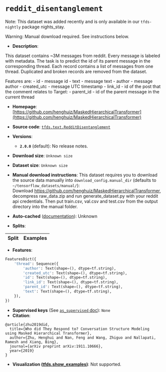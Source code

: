 <div itemscope itemtype="http://schema.org/Dataset">
  <div itemscope itemprop="includedInDataCatalog" itemtype="http://schema.org/DataCatalog">
    <meta itemprop="name" content="TensorFlow Datasets" />
  </div>

  <meta itemprop="name" content="reddit_disentanglement" />
  <meta itemprop="description" content="This dataset contains ~3M messages from reddit.&#10;Every message is labeled with metadata. The task is to predict the id of its&#10;parent message in the corresponding thread.&#10;Each record contains a list of messages from one thread.&#10;Duplicated and broken records are removed from the dataset.&#10;&#10;&#10;Features are:&#10;  - id - message id&#10;  - text - message text&#10;  - author - message author&#10;  - created_utc - message UTC timestamp&#10;  - link_id - id of the post that the comment relates to&#10;Target:&#10;  - parent_id - id of the parent message in the current thread&#10;&#10;To use this dataset:&#10;&#10;```python&#10;import tensorflow_datasets as tfds&#10;&#10;ds = tfds.load(&#x27;reddit_disentanglement&#x27;, split=&#x27;train&#x27;)&#10;for ex in ds.take(4):&#10;  print(ex)&#10;```&#10;&#10;See [the guide](https://www.tensorflow.org/datasets/overview) for more&#10;informations on [tensorflow_datasets](https://www.tensorflow.org/datasets).&#10;&#10;" />
  <meta itemprop="url" content="https://www.tensorflow.org/datasets/catalog/reddit_disentanglement" />
  <meta itemprop="sameAs" content="https://github.com/henghuiz/MaskedHierarchicalTransformer" />
  <meta itemprop="citation" content="@article{zhu2019did,&#10;  title={Who did They Respond to? Conversation Structure Modeling using Masked Hierarchical Transformer},&#10;  author={Zhu, Henghui and Nan, Feng and Wang, Zhiguo and Nallapati, Ramesh and Xiang, Bing},&#10;  journal={arXiv preprint arXiv:1911.10666},&#10;  year={2019}&#10;}" />
</div>

# `reddit_disentanglement`

Note: This dataset was added recently and is only available in our
`tfds-nightly` package
<span class="material-icons" title="Available only in the tfds-nightly package">nights_stay</span>.

Warning: Manual download required. See instructions below.

*   **Description**:

This dataset contains ~3M messages from reddit. Every message is labeled with
metadata. The task is to predict the id of its parent message in the
corresponding thread. Each record contains a list of messages from one thread.
Duplicated and broken records are removed from the dataset.

Features are: - id - message id - text - message text - author - message
author - created_utc - message UTC timestamp - link_id - id of the post that the
comment relates to Target: - parent_id - id of the parent message in the current
thread

*   **Homepage**:
    [https://github.com/henghuiz/MaskedHierarchicalTransformer](https://github.com/henghuiz/MaskedHierarchicalTransformer)

*   **Source code**:
    [`tfds.text.RedditDisentanglement`](https://github.com/tensorflow/datasets/tree/master/tensorflow_datasets/text/reddit_disentanglement.py)

*   **Versions**:

    *   **`2.0.0`** (default): No release notes.

*   **Download size**: `Unknown size`

*   **Dataset size**: `Unknown size`

*   **Manual download instructions**: This dataset requires you to download the
    source data manually into `download_config.manual_dir`
    (defaults to `~/tensorflow_datasets/manual/`):<br/>
    Download https://github.com/henghuiz/MaskedHierarchicalTransformer, decompress
    raw_data.zip and run generate_dataset.py with your reddit api credentials.
    Then put train.csv, val.csv and test.csv from the output directory into the
    manual folder.

*   **Auto-cached**
    ([documentation](https://www.tensorflow.org/datasets/performances#auto-caching)):
    Unknown

*   **Splits**:

Split | Examples
:---- | -------:

*   **Features**:

```python
FeaturesDict({
    'thread': Sequence({
        'author': Text(shape=(), dtype=tf.string),
        'created_utc': Text(shape=(), dtype=tf.string),
        'id': Text(shape=(), dtype=tf.string),
        'link_id': Text(shape=(), dtype=tf.string),
        'parent_id': Text(shape=(), dtype=tf.string),
        'text': Text(shape=(), dtype=tf.string),
    }),
})
```

*   **Supervised keys** (See
    [`as_supervised` doc](https://www.tensorflow.org/datasets/api_docs/python/tfds/load#args)):
    `None`
*   **Citation**:

```
@article{zhu2019did,
  title={Who did They Respond to? Conversation Structure Modeling using Masked Hierarchical Transformer},
  author={Zhu, Henghui and Nan, Feng and Wang, Zhiguo and Nallapati, Ramesh and Xiang, Bing},
  journal={arXiv preprint arXiv:1911.10666},
  year={2019}
}
```

*   **Visualization
    ([tfds.show_examples](https://www.tensorflow.org/datasets/api_docs/python/tfds/visualization/show_examples))**:
    Not supported.
